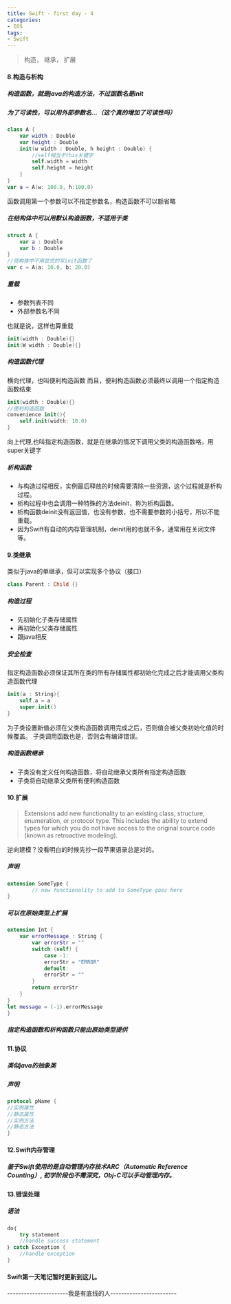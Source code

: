 ```yaml
---
title: Swift - first day - 4
categories:
- IOS
tags:
- Swift
---
```

> 构造， 继承， 扩展
<!-- more -->

#### 8.构造与析构
##### 构造函数，就是java的构造方法，不过函数名是init
##### 为了可读性，可以用外部参数名...（这个真的增加了可读性吗）
``` swift 
class A {
	var width : Double
	var height : Double
	init(w width : Double, h height : Double) {
		//self相当于this关键字
		self.width = width
		self.height = height
	}
}
var a = A(w: 100.0, h:100.0)
```
函数调用第一个参数可以不指定参数名，构造函数不可以额省略
##### 在结构体中可以用默认构造函数，不适用于类
``` swift 
struct A {
	var a : Double
	var b : Double
}
//结构体中不用显式的写init函数了
var c = A(a: 10.0, b: 20.0)
```
##### 重载
* 参数列表不同 
* 外部参数名不同

也就是说，这样也算重载
``` swift
init(width : Double){}
init(W width : Double){}
```
##### 构造函数代理
横向代理，也叫便利构造函数
而且，便利构造函数必须最终以调用一个指定构造函数结束
``` swift
init(width : Double){}
//便利构造函数
convenience init(){
	self.init(width: 10.0)
}
```
向上代理,也叫指定构造函数，就是在继承的情况下调用父类的构造函数咯，用super关键字
##### 析构函数
* 与构造过程相反，实例最后释放的时候需要清除一些资源，这个过程就是析构过程。
* 析构过程中也会调用一种特殊的方法deinit，称为析构函数。
* 析构函数deinit没有返回值，也没有参数，也不需要参数的小括号，所以不能重载。
* 因为Swift有自动的内存管理机制，deinit用的也就不多，通常用在关闭文件等。 
#### 9.类继承
类似于java的单继承，但可以实现多个协议（接口）
``` swift
class Parent : Child {}
```
##### 构造过程
* 先初始化子类存储属性
* 再初始化父类存储属性
* 跟java相反

##### 安全检查
指定构造函数必须保证其所在类的所有存储属性都初始化完成之后才能调用父类构造函数代理
``` swift
init(a : String){
	self.a = a
	super.init()
}
```
为子类设置新值必须在父类构造函数调用完成之后，否则值会被父类初始化值的时候覆盖。
子类调用函数也是，否则会有编译错误。

##### 构造函数继承
* 子类没有定义任何构造函数，将自动继承父类所有指定构造函数
* 子类将自动继承父类所有便利构造函数

#### 10.扩展
> Extensions add new functionality to an existing class, structure, enumeration, or protocol type. This includes the ability to extend types for which you do not have access to the original source code (known as retroactive modeling).

逆向建模？没看明白的时候先抄一段苹果语录总是对的。

##### 声明
``` swift
extension SomeType {
        // new functionality to add to SomeType goes here
}
```

##### 可以在原始类型上扩展
``` swift
extension Int {
	var errorMessage : String {
		var errorStr = ""
		switch (self) {
			case -1:
			errorStr = "ERROR"
			default:
			errorStr = ""
		}
		return errorStr
	}
}
let message = (-1).errorMessage
}
```
##### 指定构造函数和析构函数只能由原始类型提供

#### 11.协议
##### 类似java的抽象类
##### 声明
``` swift
protocol pName {
//实例属性
//静态属性
//实例方法
//静态方法
}
```
#### 12.Swift内存管理
##### 鉴于Swift使用的是自动管理内存技术ARC（Automatic Reference Counting）, 初学阶段也不需深究，Obj-C可以手动管理内存。

#### 13.错误处理
##### 语法
```swift
do｛
	try statement
	//handle success statement
｝ catch Exception {
	//handle exception
}
```
#### Swift第一天笔记暂时更新到这儿。
----------------------我是有底线的人------------------------